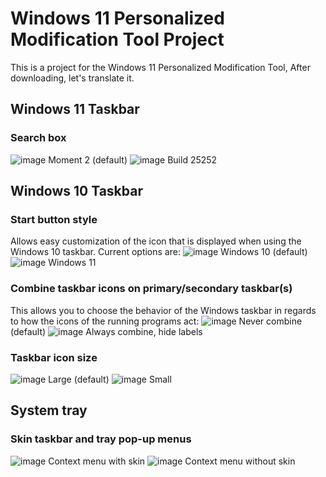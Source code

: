 # Windows 11 Personalized Modification Tool Project
This is a project for the Windows 11 Personalized Modification Tool, After downloading, let's translate it.

## Windows 11 Taskbar
### Search box
![image](https://github.com/XuanChen1234/Windows11PersonalizedModificationToolProject/assets/140480110/77ce7027-7354-45d3-b610-4421eefbe01a)
Moment 2 (default)
![image](https://github.com/XuanChen1234/Windows11PersonalizedModificationToolProject/assets/140480110/2f2d24a1-bb33-4217-a97c-3f3b72a608c9)
Build 25252
## Windows 10 Taskbar
### Start button style
Allows easy customization of the icon that is displayed when using the Windows 10 taskbar. Current options are:
![image](https://github.com/XuanChen1234/Windows11PersonalizedModificationToolProject/assets/140480110/e257572c-4a37-4563-8bc1-da076c0b7bb2)
Windows 10 (default)
![image](https://github.com/XuanChen1234/Windows11PersonalizedModificationToolProject/assets/140480110/1ea77317-fe3e-4314-b6a9-c6a952e454c5)
Windows 11
### Combine taskbar icons on primary/secondary taskbar(s)
This allows you to choose the behavior of the Windows taskbar in regards to how the icons of the running programs act:
![image](https://github.com/XuanChen1234/Windows11PersonalizedModificationToolProject/assets/140480110/d985bca8-c5c2-4459-8c62-718a86eaa38c)
Never combine (default)
![image](https://github.com/XuanChen1234/Windows11PersonalizedModificationToolProject/assets/140480110/26573ad5-ef65-46fd-9bb5-9928492459f7)
Always combine, hide labels
### Taskbar icon size
![image](https://github.com/XuanChen1234/Windows11PersonalizedModificationToolProject/assets/140480110/a16a2395-32e6-4723-985c-b3f397a2dede)
Large (default)
![image](https://github.com/XuanChen1234/Windows11PersonalizedModificationToolProject/assets/140480110/aaf767b2-fc73-4754-a4e0-12b61d721e7d)
Small
## System tray
### Skin taskbar and tray pop-up menus
![image](https://github.com/XuanChen1234/Windows11PersonalizedModificationToolProject/assets/140480110/5b272042-9da3-4537-8308-47d5327c909e)
Context menu with skin
![image](https://github.com/XuanChen1234/Windows11PersonalizedModificationToolProject/assets/140480110/8772b103-e67a-4f93-8625-52d340ee5ff3)
Context menu without skin
